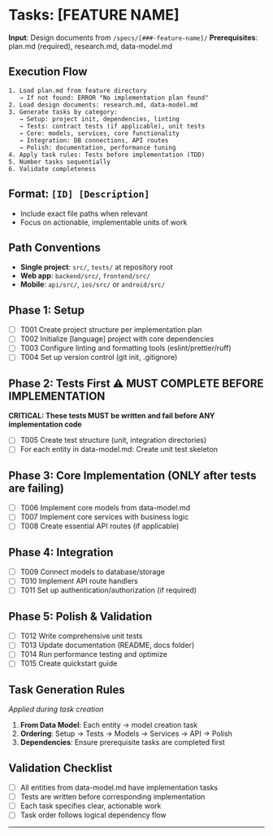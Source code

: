 # Tasks: [FEATURE NAME]

**Input**: Design documents from `/specs/[###-feature-name]/`
**Prerequisites**: plan.md (required), research.md, data-model.md

## Execution Flow  
```
1. Load plan.md from feature directory
   → If not found: ERROR "No implementation plan found"
2. Load design documents: research.md, data-model.md  
3. Generate tasks by category:
   → Setup: project init, dependencies, linting
   → Tests: contract tests (if applicable), unit tests  
   → Core: models, services, core functionality
   → Integration: DB connections, API routes
   → Polish: documentation, performance tuning
4. Apply task rules: Tests before implementation (TDD)  
5. Number tasks sequentially 
6. Validate completeness
```

## Format: `[ID] [Description]`
- Include exact file paths when relevant  
- Focus on actionable, implementable units of work

## Path Conventions
- **Single project**: `src/`, `tests/` at repository root  
- **Web app**: `backend/src/`, `frontend/src/`
- **Mobile**: `api/src/`, `ios/src/` or `android/src/`

## Phase 1: Setup
- [ ] T001 Create project structure per implementation plan  
- [ ] T002 Initialize [language] project with core dependencies
- [ ] T003 Configure linting and formatting tools (eslint/prettier/ruff)
- [ ] T004 Set up version control (git init, .gitignore)

## Phase 2: Tests First ⚠️ MUST COMPLETE BEFORE IMPLEMENTATION
**CRITICAL: These tests MUST be written and fail before ANY implementation code**

- [ ] T005 Create test structure (unit, integration directories)  
- [ ] For each entity in data-model.md: Create unit test skeleton

## Phase 3: Core Implementation (ONLY after tests are failing)
- [ ] T006 Implement core models from data-model.md  
- [ ] T007 Implement core services with business logic
- [ ] T008 Create essential API routes (if applicable)

## Phase 4: Integration
- [ ] T009 Connect models to database/storage  
- [ ] T010 Implement API route handlers
- [ ] T011 Set up authentication/authorization (if required)

## Phase 5: Polish & Validation
- [ ] T012 Write comprehensive unit tests  
- [ ] T013 Update documentation (README, docs folder)
- [ ] T014 Run performance testing and optimize  
- [ ] T015 Create quickstart guide

## Task Generation Rules
*Applied during task creation*

1. **From Data Model**: Each entity → model creation task  
2. **Ordering**: Setup → Tests → Models → Services → API → Polish
3. **Dependencies**: Ensure prerequisite tasks are completed first

## Validation Checklist
- [ ] All entities from data-model.md have implementation tasks  
- [ ] Tests are written before corresponding implementation
- [ ] Each task specifies clear, actionable work  
- [ ] Task order follows logical dependency flow

---